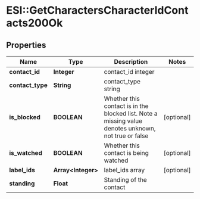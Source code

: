 # ESI::GetCharactersCharacterIdContacts200Ok

## Properties
Name | Type | Description | Notes
------------ | ------------- | ------------- | -------------
**contact_id** | **Integer** | contact_id integer | 
**contact_type** | **String** | contact_type string | 
**is_blocked** | **BOOLEAN** | Whether this contact is in the blocked list. Note a missing value denotes unknown, not true or false | [optional] 
**is_watched** | **BOOLEAN** | Whether this contact is being watched | [optional] 
**label_ids** | **Array&lt;Integer&gt;** | label_ids array | [optional] 
**standing** | **Float** | Standing of the contact | 


